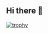 
## Hi there 👋

[![trophy](https://github-profile-trophy.vercel.app/?username=WangQvQ&rank=-?&theme=onedark&no-frame=true&margin-h=10)](https://github.com/ryo-ma/github-profile-trophy)
<!--
**WangQvQ/WangQvQ** is a ✨ _special_ ✨ repository because its `README.md` (this file) appears on your GitHub profile.

Here are some ideas to get you started:

- 🔭 I’m currently working on ...
- 🌱 I’m currently learning ...
- 👯 I’m looking to collaborate on ...
- 🤔 I’m looking for help with ...
- 💬 Ask me about ...
- 📫 How to reach me: ...
- 😄 Pronouns: ...
- ⚡ Fun fact: ...
-->


